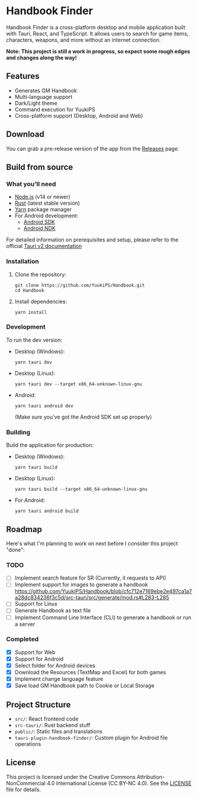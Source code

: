 # Handbook Finder

Handbook Finder is a cross-platform desktop and mobile application built with Tauri, React, and TypeScript. It allows users to search for game items, characters, weapons, and more without an internet connection.

**Note: This project is still a work in progress, so expect some rough edges and changes along the way!**

## Features

- Generates GM Handbook
- Multi-language support
- Dark/Light theme
- Command execution for YuukiPS
- Cross-platform support (Desktop, Android and Web)

## Download

You can grab a pre-release version of the app from the [Releases](https://github.com/YuukiPS/Handbook/releases) page.

## Build from source

### What you'll need

- [Node.js](https://nodejs.org/) (v14 or newer)
- [Rust](https://www.rust-lang.org/) (latest stable version)
- [Yarn](https://yarnpkg.com/) package manager
- For Android development:
  - [Android SDK](https://developer.android.com/studio)
  - [Android NDK](https://developer.android.com/ndk)

For detailed information on prerequisites and setup, please refer to the official [Tauri v2 documentation](https://v2.tauri.app/start/prerequisites/)

### Installation

1. Clone the repository:
   ```
   git clone https://github.com/YuukiPS/Handbook.git
   cd Handbook
   ```

2. Install dependencies:
   ```
   yarn install
   ```

### Development

To run the dev version:

- Desktop (Windows):
  ```
  yarn tauri dev
  ```

- Desktop (Linux):
  ```
  yarn tauri dev --target x86_64-unknown-linux-gnu
  ```

- Android:
  ```
  yarn tauri android dev
  ```
  (Make sure you've got the Android SDK set up properly)

### Building

Build the application for production:

- Desktop (Windows):
  ```
  yarn tauri build
  ```

- Desktop (Linux):
  ```
  yarn tauri build --target x86_64-unknown-linux-gnu
  ```

- For Android:
  ```
  yarn tauri android build
  ```

## Roadmap

Here's what I'm planning to work on next before I consider this project "done":

### TODO

- [ ] Implement search feature for SR (Currently, it requests to API)
- [ ] Implement support for images to generate a handbook
    https://github.com/YuukiPS/Handbook/blob/cfc712e7169ebe2e497ca1a7a28dc834236f3c5d/src-tauri/src/generate/mod.rs#L283-L285
- [ ] Support for Linux
- [ ] Generate Handbook as text file
- [ ] Implement Command Line Interface (CLI) to generate a handbook or run a server

### Completed

- [x] Support for Web
- [x] Support for Android
- [x] Select folder for Android devices
- [x] Download the Resources (TextMap and Excel) for both games
- [x] Implement change language feature
- [x] Save load GM Handbook path to Cookie or Local Storage

## Project Structure

- `src/`: React frontend code
- `src-tauri/`: Rust backend stuff
- `public/`: Static files and translations
- `tauri-plugin-handbook-finder/`: Custom plugin for Android file operations

## License

This project is licensed under the Creative Commons Attribution-NonCommercial 4.0 International License (CC BY-NC 4.0).
See the [LICENSE](LICENSE) file for details.
